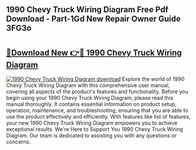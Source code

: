 ## 1990 Chevy Truck Wiring Diagram Free Pdf Download - Part-1Gd New Repair Owner Guide 3FG3o

# <h2><a href="http://dfoysi.blite.top/?on=1990+Chevy+Truck+Wiring+Diagram">🔗Download New 👉🔴 1990 Chevy Truck Wiring Diagram</a></h2>

[![1990 Chevy Truck Wiring Diagram download](https://i.imgur.com/lujVjoI.png)](http://dfoysi.blite.top/?on=1990+Chevy+Truck+Wiring+Diagram)
Explore the world of 1990 Chevy Truck Wiring Diagram with this comprehensive user manual, covering all aspects of the product's features and functionality. Before you begin using your 1990 Chevy Truck Wiring Diagram, please read this manual thoroughly. It contains essential information on product setup, operation, maintenance, and troubleshooting, ensuring that you are able to use the product effectively and efficiently. With features like list of features, your new 1990 Chevy Truck Wiring Diagram empowers you to achieve exceptional results. We're Here to Support You 1990 Chevy Truck Wiring Diagram. Our team is dedicated to assisting you with any questions or concerns.

